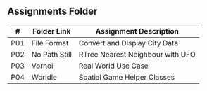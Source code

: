 
##  Assignments Folder

|   #   | Folder Link   | Assignment Description              |  
| :---: | -----------   | --------------------------------    |
|   P01 | File Format   |  Convert and Display City Data      |
|   P02 | No Path Still | RTree Nearest Neighbour with UFO    |
|   P03 | Vornoi        | Real World Use Case                 |
|   P04 | Worldle      |  Spatial Game Helper Classes                |
